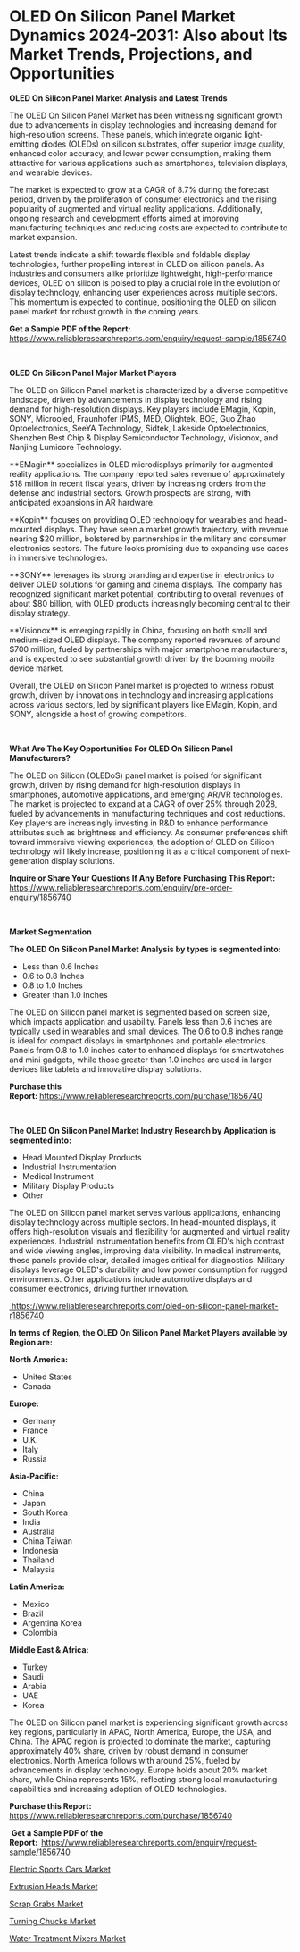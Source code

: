 <p><h1>OLED On Silicon Panel Market Dynamics 2024-2031: Also about Its Market Trends, Projections, and Opportunities</h1></p><p><strong>OLED On Silicon Panel Market Analysis and Latest Trends</strong></p>
<p><p>The OLED On Silicon Panel Market has been witnessing significant growth due to advancements in display technologies and increasing demand for high-resolution screens. These panels, which integrate organic light-emitting diodes (OLEDs) on silicon substrates, offer superior image quality, enhanced color accuracy, and lower power consumption, making them attractive for various applications such as smartphones, television displays, and wearable devices.</p><p>The market is expected to grow at a CAGR of 8.7% during the forecast period, driven by the proliferation of consumer electronics and the rising popularity of augmented and virtual reality applications. Additionally, ongoing research and development efforts aimed at improving manufacturing techniques and reducing costs are expected to contribute to market expansion.</p><p>Latest trends indicate a shift towards flexible and foldable display technologies, further propelling interest in OLED on silicon panels. As industries and consumers alike prioritize lightweight, high-performance devices, OLED on silicon is poised to play a crucial role in the evolution of display technology, enhancing user experiences across multiple sectors. This momentum is expected to continue, positioning the OLED on silicon panel market for robust growth in the coming years.</p></p>
<p><strong>Get a Sample PDF of the Report:&nbsp;</strong> <a href="https://www.reliableresearchreports.com/enquiry/request-sample/1856740?utm_campaign=1616&utm_medium=2&utm_source=Github&utm_content=ia&utm_term=20102024&utm_id=oled-on-silicon-panel">https://www.reliableresearchreports.com/enquiry/request-sample/1856740</a></p>
<p>&nbsp;</p>
<p><strong>OLED On Silicon Panel Major Market Players</strong></p>
<p><p>The OLED on Silicon Panel market is characterized by a diverse competitive landscape, driven by advancements in display technology and rising demand for high-resolution displays. Key players include EMagin, Kopin, SONY, Microoled, Fraunhofer IPMS, MED, Olightek, BOE, Guo Zhao Optoelectronics, SeeYA Technology, Sidtek, Lakeside Optoelectronics, Shenzhen Best Chip & Display Semiconductor Technology, Visionox, and Nanjing Lumicore Technology.</p><p>**EMagin** specializes in OLED microdisplays primarily for augmented reality applications. The company reported sales revenue of approximately $18 million in recent fiscal years, driven by increasing orders from the defense and industrial sectors. Growth prospects are strong, with anticipated expansions in AR hardware.</p><p>**Kopin** focuses on providing OLED technology for wearables and head-mounted displays. They have seen a market growth trajectory, with revenue nearing $20 million, bolstered by partnerships in the military and consumer electronics sectors. The future looks promising due to expanding use cases in immersive technologies.</p><p>**SONY** leverages its strong branding and expertise in electronics to deliver OLED solutions for gaming and cinema displays. The company has recognized significant market potential, contributing to overall revenues of about $80 billion, with OLED products increasingly becoming central to their display strategy.</p><p>**Visionox** is emerging rapidly in China, focusing on both small and medium-sized OLED displays. The company reported revenues of around $700 million, fueled by partnerships with major smartphone manufacturers, and is expected to see substantial growth driven by the booming mobile device market.</p><p>Overall, the OLED on Silicon Panel market is projected to witness robust growth, driven by innovations in technology and increasing applications across various sectors, led by significant players like EMagin, Kopin, and SONY, alongside a host of growing competitors.</p></p>
<p>&nbsp;</p>
<p><strong>What Are The Key Opportunities For OLED On Silicon Panel Manufacturers?</strong></p>
<p><p>The OLED on Silicon (OLEDoS) panel market is poised for significant growth, driven by rising demand for high-resolution displays in smartphones, automotive applications, and emerging AR/VR technologies. The market is projected to expand at a CAGR of over 25% through 2028, fueled by advancements in manufacturing techniques and cost reductions. Key players are increasingly investing in R&D to enhance performance attributes such as brightness and efficiency. As consumer preferences shift toward immersive viewing experiences, the adoption of OLED on Silicon technology will likely increase, positioning it as a critical component of next-generation display solutions.</p></p>
<p><strong>Inquire or Share Your Questions If Any Before Purchasing This Report:</strong> <a href="https://www.reliableresearchreports.com/enquiry/pre-order-enquiry/1856740?utm_campaign=1616&utm_medium=2&utm_source=Github&utm_content=ia&utm_term=20102024&utm_id=oled-on-silicon-panel">https://www.reliableresearchreports.com/enquiry/pre-order-enquiry/1856740</a></p>
<p>&nbsp;</p>
<p><strong>Market Segmentation</strong></p>
<p><strong>The OLED On Silicon Panel Market Analysis by types is segmented into:</strong></p>
<p><ul><li>Less than 0.6 Inches</li><li>0.6 to 0.8 Inches</li><li>0.8 to 1.0 Inches</li><li>Greater than 1.0 Inches</li></ul></p>
<p><p>The OLED on Silicon panel market is segmented based on screen size, which impacts application and usability. Panels less than 0.6 inches are typically used in wearables and small devices. The 0.6 to 0.8 inches range is ideal for compact displays in smartphones and portable electronics. Panels from 0.8 to 1.0 inches cater to enhanced displays for smartwatches and mini gadgets, while those greater than 1.0 inches are used in larger devices like tablets and innovative display solutions.</p></p>
<p><strong>Purchase this Report:&nbsp;</strong><a href="https://www.reliableresearchreports.com/purchase/1856740?utm_campaign=1616&utm_medium=2&utm_source=Github&utm_content=ia&utm_term=20102024&utm_id=oled-on-silicon-panel">https://www.reliableresearchreports.com/purchase/1856740</a></p>
<p>&nbsp;</p>
<p><strong>The OLED On Silicon Panel Market Industry Research by Application is segmented into:</strong></p>
<p><ul><li>Head Mounted Display Products</li><li>Industrial Instrumentation</li><li>Medical Instrument</li><li>Military Display Products</li><li>Other</li></ul></p>
<p><p>The OLED on Silicon panel market serves various applications, enhancing display technology across multiple sectors. In head-mounted displays, it offers high-resolution visuals and flexibility for augmented and virtual reality experiences. Industrial instrumentation benefits from OLED's high contrast and wide viewing angles, improving data visibility. In medical instruments, these panels provide clear, detailed images critical for diagnostics. Military displays leverage OLED's durability and low power consumption for rugged environments. Other applications include automotive displays and consumer electronics, driving further innovation.</p></p>
<p><a href="https://www.reliableresearchreports.com/oled-on-silicon-panel-market-r1856740?utm_campaign=1616&utm_medium=2&utm_source=Github&utm_content=ia&utm_term=20102024&utm_id=oled-on-silicon-panel">&nbsp;https://www.reliableresearchreports.com/oled-on-silicon-panel-market-r1856740</a></p>
<p><strong>In terms of Region, the OLED On Silicon Panel Market Players available by Region are:</strong></p>
<p>
    <p> <strong> North America: </strong>
        <ul>
            <li>United States</li>
            <li>Canada</li>
        </ul>
        </p> 
    <p> <strong> Europe: </strong>
        <ul>
            <li>Germany</li>
            <li>France</li>
            <li>U.K.</li>
            <li>Italy</li>
            <li>Russia</li>
        </ul>
        </p> 
    <p> <strong> Asia-Pacific: </strong>
        <ul>
            <li>China</li>
            <li>Japan</li>
            <li>South Korea</li>
            <li>India</li>
            <li>Australia</li>
            <li>China Taiwan</li>
            <li>Indonesia</li>
            <li>Thailand</li>
            <li>Malaysia</li>
        </ul>
        </p> 
    <p> <strong> Latin America: </strong>
        <ul>
            <li>Mexico</li>
            <li>Brazil</li>
            <li>Argentina Korea</li>
            <li>Colombia</li>
        </ul>
        </p> 
    <p> <strong> Middle East & Africa: </strong>
        <ul>
            <li>Turkey</li>
            <li>Saudi</li>
            <li>Arabia</li>
            <li>UAE</li>
            <li>Korea</li>
        </ul>
    </p>
    </p>
<p><p>The OLED on Silicon panel market is experiencing significant growth across key regions, particularly in APAC, North America, Europe, the USA, and China. The APAC region is projected to dominate the market, capturing approximately 40% share, driven by robust demand in consumer electronics. North America follows with around 25%, fueled by advancements in display technology. Europe holds about 20% market share, while China represents 15%, reflecting strong local manufacturing capabilities and increasing adoption of OLED technologies.</p></p>
<p><strong>Purchase this Report: </strong><a href="https://www.reliableresearchreports.com/purchase/1856740?utm_campaign=1616&utm_medium=2&utm_source=Github&utm_content=ia&utm_term=20102024&utm_id=oled-on-silicon-panel">https://www.reliableresearchreports.com/purchase/1856740</a></p>
<p>&nbsp;<strong>Get a Sample PDF of the Report:&nbsp;&nbsp;</strong><a href="https://www.reliableresearchreports.com/enquiry/request-sample/1856740?utm_campaign=1616&utm_medium=2&utm_source=Github&utm_content=ia&utm_term=20102024&utm_id=oled-on-silicon-panel">https://www.reliableresearchreports.com/enquiry/request-sample/1856740</a></p>
<p><strong></strong></p>
<p><p><a href="https://www.linkedin.com/pulse/electric-sports-cars-market-ecosystem-competitive-landscape-strategic-spine?utm_campaign=1616&utm_medium=2&utm_source=Github&utm_content=ia&utm_term=20102024&utm_id=oled-on-silicon-panel">Electric Sports Cars Market</a></p><p><a href="https://www.linkedin.com/pulse/pioneering-growth-analyzing-global-extrusion-heads-market-x9rrf?utm_campaign=1616&utm_medium=2&utm_source=Github&utm_content=ia&utm_term=20102024&utm_id=oled-on-silicon-panel">Extrusion Heads Market</a></p><p><a href="https://www.linkedin.com/pulse/scrap-grabs-market-segmentation-in-depth-analysis-yardsshipping-vojvf?utm_campaign=1616&utm_medium=2&utm_source=Github&utm_content=ia&utm_term=20102024&utm_id=oled-on-silicon-panel">Scrap Grabs Market</a></p><p><a href="https://www.linkedin.com/pulse/turning-chucks-market-size-share-growth-analysis-type-application-5iz9f?utm_campaign=1616&utm_medium=2&utm_source=Github&utm_content=ia&utm_term=20102024&utm_id=oled-on-silicon-panel">Turning Chucks Market</a></p><p><a href="https://www.linkedin.com/pulse/analyzing-water-treatment-mixers-market-dynamics-growth-drivers-8souf?utm_campaign=1616&utm_medium=2&utm_source=Github&utm_content=ia&utm_term=20102024&utm_id=oled-on-silicon-panel">Water Treatment Mixers Market</a></p></p>